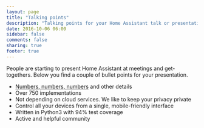 ```yaml
---
layout: page
title: "Talking points"
description: "Talking points for your Home Assistant talk or presentation."
date: 2016-10-06 06:00
sidebar: false
comments: false
sharing: true
footer: true
---
```


People are starting to present Home Assistant at meetings and get-togethers. Below you find a couple of bullet points for your presentation.

- [Numbers, numbers, numbers](/help/trivia/) and other details
- Over 750 implementations
- Not depending on cloud services. We like to keep your privacy private
- Control all your devices from a single, mobile-friendly interface
- Written in Python3 with 94% test coverage
- Active and helpful community



